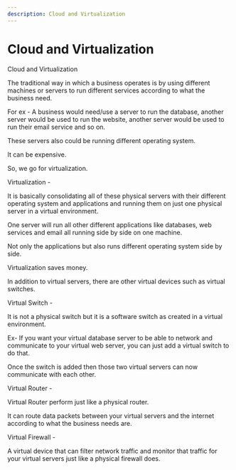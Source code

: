 ```yaml
---
description: Cloud and Virtualization
---
```


# Cloud and Virtualization

Cloud and Virtualization

The traditional way in which a business operates is by using different machines or servers to run different services according to what the business need.

For ex - A business would need/use a server to run the database, another server would be used to run the website, another server would be used to run their email service and so on.

These servers also could be running different operating system.

It can be expensive.

So, we go for virtualization.

Virtualization -

It is basically consolidating all of these physical servers with their different operating system and applications and running them on just one physical server in a virtual environment.

One server will run all other different applications like databases, web services and email all running side by side on one machine.

Not only the applications but also runs different operating system side by side.

Virtualization saves money.

In addition to virtual servers, there are other virtual devices such as virtual switches.

Virtual Switch -

It is not a physical switch but it is a software switch as created in a virtual environment.

Ex- If you want your virtual database server to be able to network and communicate to your virtual web server, you can just add a virtual switch to do that.

Once the switch is added then those two virtual servers can now communicate with each other.

Virtual Router -

Virtual Router perform just like a physical router.

It can route data packets between your virtual servers and the internet according to what the business needs are.

Virtual Firewall -

A virtual device that can filter network traffic and monitor that traffic for your virtual servers just like a physical firewall does.

